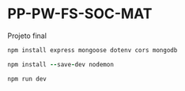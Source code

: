 # PP-PW-FS-SOC-MAT
Projeto final

```ruby
npm install express mongoose dotenv cors mongodb
```
```ruby
npm install --save-dev nodemon
```
```ruby
npm run dev
```

